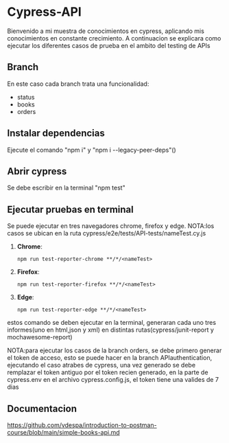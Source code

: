 # Cypress-API
Bienvenido a mi muestra de conocimientos en cypress, aplicando mis conocimientos en constante crecimiento.
A continuacion se explicara como ejecutar los diferentes casos de prueba en el ambito del testing de APIs

## Branch

En este caso cada branch trata una funcionalidad:
* status
* books
* orders

## Instalar dependencias

Ejecute el comando "npm i" y "npm i --legacy-peer-deps"()

## Abrir cypress

Se debe escribir en la terminal "npm test"

## Ejecutar pruebas en terminal
Se puede ejecutar en tres navegadores chrome, firefox y edge.
NOTA:los casos se ubican en la ruta cypress/e2e/tests/API-tests/nameTest.cy.js

1. **Chrome**:
    ```
    npm run test-reporter-chrome **/*/<nameTest>
    ````
2. **Firefox**:
    ```
    npm run test-reporter-firefox **/*/<nameTest>
    ````    
3. **Edge**:
    ```
    npm run test-reporter-edge **/*/<nameTest>
    ````

estos comando se deben ejecutar en la terminal, generaran cada uno tres informes(uno en html,json y xml) en distintas rutas(cypress/junit-report y mochawesome-report)

NOTA:para ejecutar los casos de la branch orders, se debe primero generar el token de acceso, esto se puede hacer en la branch APIauthentication, ejecutando el caso atrabes de cypress, una vez generado se debe remplazar el token antiguo por el token recien generado, en la parte de cypress.env en el archivo cypress.config.js, el token tiene una valides de 7 dias

## Documentacion

https://github.com/vdespa/introduction-to-postman-course/blob/main/simple-books-api.md